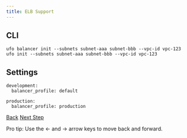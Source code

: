 ```yaml
---
title: ELB Support
---
```


## CLI

    ufo balancer init --subnets subnet-aaa subnet-bbb --vpc-id vpc-123
    ufo init --subnets subnet-aaa subnet-bbb --vpc-id vpc-123

## Settings

```
development:
  balancer_profile: default

production:
  balancer_profile: production
```

<a id="prev" class="btn btn-basic" href="{% link _docs/settings.md %}">Back</a>
<a id="next" class="btn btn-primary" href="{% link _docs/ufo-env.md %}">Next Step</a>
<p class="keyboard-tip">Pro tip: Use the <- and -> arrow keys to move back and forward.</p>
